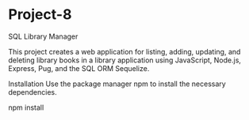 # Project-8
SQL Library Manager

This project creates a web application for listing, adding, updating, and deleting library books in a library application using JavaScript, Node.js, Express, Pug, and the SQL ORM Sequelize.

Installation
Use the package manager npm to install the necessary dependencies.

npm install
